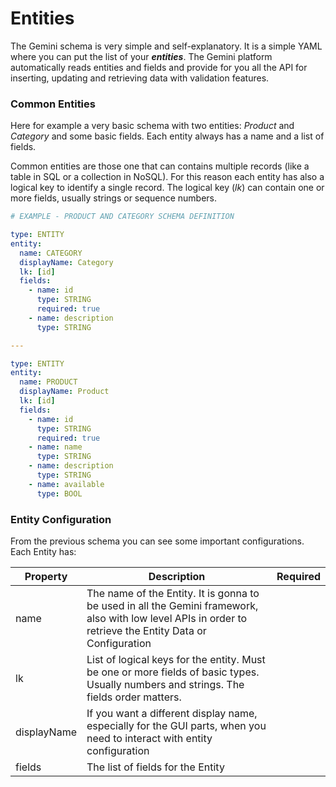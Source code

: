 # Entities

The Gemini schema is very simple and self-explanatory. It is a simple YAML where you can put the list of your _**entities**_. The Gemini platform automatically reads entities and fields and provide for you all the API for inserting, updating and retrieving data with validation features.

### Common Entities

Here for example a very basic schema with two entities: _Product_ and _Category_ and some basic fields. Each entity always has a name and a list of fields.

Common entities are those one that can contains multiple records (like a table in SQL or a collection in NoSQL). For this reason each entity has also a logical key to identify a single record. The logical key (_lk_) can contain one or more fields, usually strings or sequence numbers.

```yaml
# EXAMPLE - PRODUCT AND CATEGORY SCHEMA DEFINITION

type: ENTITY
entity:
  name: CATEGORY
  displayName: Category
  lk: [id]
  fields:
    - name: id
      type: STRING
      required: true
    - name: description
      type: STRING

---

type: ENTITY
entity:
  name: PRODUCT
  displayName: Product
  lk: [id]
  fields:
    - name: id
      type: STRING
      required: true
    - name: name
      type: STRING
    - name: description
      type: STRING
    - name: available
      type: BOOL

```

### Entity Configuration

From the previous schema you can see some important configurations. Each Entity has:

<table><thead><tr><th>Property</th><th>Description</th><th data-type="select">Required</th></tr></thead><tbody><tr><td>name</td><td>The name of the Entity. It is gonna to be used in all the Gemini framework, also with low level APIs in order to retrieve the Entity Data or Configuration</td><td></td></tr><tr><td>lk</td><td>List of logical keys for the entity. Must be one or more fields of basic types. Usually numbers and strings. The fields order matters.</td><td></td></tr><tr><td>displayName</td><td>If you want a different display name, especially for the GUI parts, when you need to interact with entity configuration</td><td></td></tr><tr><td>fields</td><td>The list of fields for the Entity</td><td></td></tr></tbody></table>
